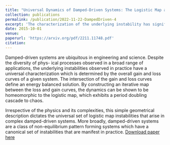 ```yaml
---
title: "Universal Dynamics of Damped-Driven Systems: The Logistic Map as a Normal Form for Energy Balance"
collection: publications
permalink: /publication/2022-11-22-DampedDriven-4
excerpt: 'The characterization of the underlying instability has significant implications for engineering design. Specifically, instead of engineering at the level of the complex physical processes, one should instead consider the potential for engineering the overall gain and loss curves.'
date: 2015-10-01
venue: 
paperurl: 'https://arxiv.org/pdf/2211.11748.pdf'
citation: 
---
```

Damped-driven systems are ubiquitous in engineering and science. Despite the diversity of phys-
ical processes observed in a broad range of applications, the underlying instabilities observed in
practice have a universal characterization which is determined by the overall gain and loss curves of
a given system. The intersection of the gain and loss curves define an energy balanced solution. By constructing an iterative map between the loss and gain curves, the dynamics can be shown to be homeomorphic to the logistic map, which exhibits a period doubling cascade to chaos.

Irrespective of the physics and its complexities, this simple geometrical description dictates the universal set of logistic map instabilities that arise in complex damped-driven systems. More broadly, damped-driven systems are a class of non-equilibrium pattern forming systems which have a canonical set of instabilities that are manifest in practice.
[Download paper here](https://arxiv.org/pdf/2211.11748.pdf)

